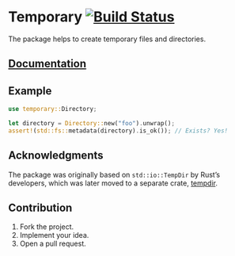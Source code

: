 # Temporary [![Build Status][status-img]][status-url]

The package helps to create temporary files and directories.

## [Documentation][1]

## Example

```rust
use temporary::Directory;

let directory = Directory::new("foo").unwrap();
assert!(std::fs::metadata(directory).is_ok()); // Exists? Yes!
```

## Acknowledgments

The package was originally based on `std::io::TempDir` by Rust’s developers,
which was later moved to a separate crate,
[tempdir](https://github.com/rust-lang/tempdir).

## Contribution

1. Fork the project.
2. Implement your idea.
3. Open a pull request.

[1]: https://stainless-steel.github.io/temporary

[status-img]: https://travis-ci.org/stainless-steel/temporary.svg?branch=master
[status-url]: https://travis-ci.org/stainless-steel/temporary
